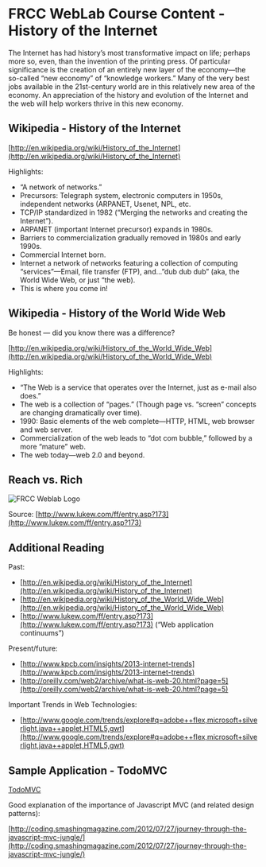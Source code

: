 # FRCC WebLab Course Content - History of the Internet

The Internet has had history’s most transformative impact on life; perhaps more so, even, than the invention of the printing press. Of particular significance is the creation of an entirely new layer of the economy—the so-called “new economy” of “knowledge workers.” Many of the very best jobs available in the 21st-century world are in this relatively new area of the economy. An appreciation of the history and evolution of the Internet and the web will help workers thrive in this new economy.

## Wikipedia - History of the Internet

[http://en.wikipedia.org/wiki/History_of_the_Internet](http://en.wikipedia.org/wiki/History_of_the_Internet)

Highlights:

* “A network of networks.”
* Precursors: Telegraph system, electronic computers in 1950s, independent networks (ARPANET, Usenet, NPL, etc. 
* TCP/IP standardized in 1982 (“Merging the networks and creating the Internet”). 
* ARPANET (important Internet precursor) expands in 1980s.
* Barriers to commercialization gradually removed in 1980s and early 1990s. 
* Commercial Internet born.
* Internet a network of networks featuring a collection of computing “services”&mdash;Email, file transfer (FTP), and...”dub dub dub” (aka, the World Wide Web, or just “the web). 
* This is where you come in!

## Wikipedia - History of the World Wide Web

Be honest &mdash; did you know there was a difference?

[http://en.wikipedia.org/wiki/History_of_the_World_Wide_Web](http://en.wikipedia.org/wiki/History_of_the_World_Wide_Web)

Highlights:

* “The Web is a service that operates over the Internet, just as e-mail also does.”
* The web is a collection of “pages.” (Though page vs. “screen” concepts are changing dramatically over time). 
* 1990: Basic elements of the web complete&mdash;HTTP, HTML, web browser and web server.
* Commercialization of the web leads to “dot com bubble,” followed by a more “mature” web.
* The web today&mdash;web 2.0 and beyond.

## Reach vs. Rich

![FRCC Weblab Logo](/img/reach_vs_rich.gif)

Source: [http://www.lukew.com/ff/entry.asp?173](http://www.lukew.com/ff/entry.asp?173)

## Additional Reading

Past: 

* [http://en.wikipedia.org/wiki/History_of_the_Internet](http://en.wikipedia.org/wiki/History_of_the_Internet)
* [http://en.wikipedia.org/wiki/History_of_the_World_Wide_Web](http://en.wikipedia.org/wiki/History_of_the_World_Wide_Web)
* [http://www.lukew.com/ff/entry.asp?173](http://www.lukew.com/ff/entry.asp?173) (“Web application continuums”) 

Present/future:

* [http://www.kpcb.com/insights/2013-internet-trends](http://www.kpcb.com/insights/2013-internet-trends)
* [http://oreilly.com/web2/archive/what-is-web-20.html?page=5](http://oreilly.com/web2/archive/what-is-web-20.html?page=5)

Important Trends in Web Technologies:

* [http://www.google.com/trends/explore#q=adobe++flex,microsoft+silverlight,java++applet,HTML5,gwt](http://www.google.com/trends/explore#q=adobe++flex,microsoft+silverlight,java++applet,HTML5,gwt)

## Sample Application - TodoMVC

[TodoMVC](http://todomvc.com/)

Good explanation of the importance of Javascript MVC (and related design patterns):

[http://coding.smashingmagazine.com/2012/07/27/journey-through-the-javascript-mvc-jungle/](http://coding.smashingmagazine.com/2012/07/27/journey-through-the-javascript-mvc-jungle/)


